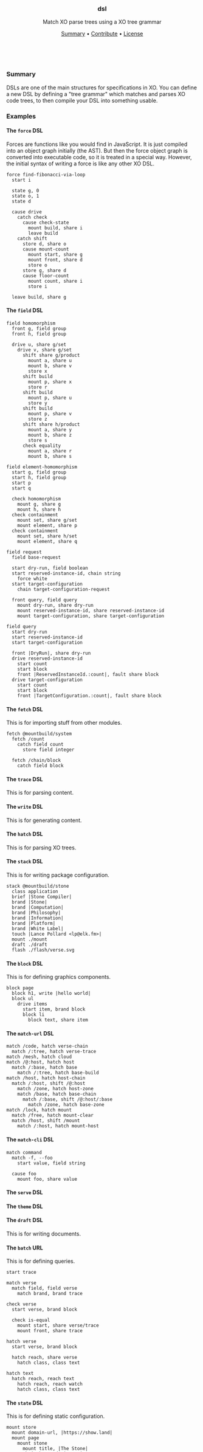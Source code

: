 
<br/>
<br/>
<br/>
<br/>
<br/>
<br/>
<br/>

<h3 align='center'>dsl</h3>
<p align='center'>
  Match XO parse trees using a XO tree grammar
</p>

<p align='center'>
  <a href='#summary'>Summary</a> •
  <a href='#contribute'>Contribute</a> •
  <a href='#license'>License</a>
</p>

<br/>
<br/>
<br/>

### Summary

DSLs are one of the main structures for specifications in XO. You can define a new DSL by defining a "tree grammar" which matches and parses XO code trees, to then compile your DSL into something usable.

### Examples

#### The `force` DSL

Forces are functions like you would find in JavaScript. It is just compiled into an object graph initially (the AST). But then the force object graph is converted into executable code, so it is treated in a special way. However, the initial syntax of writing a force is like any other XO DSL.

```
force find-fibonacci-via-loop
  start i

  state g, 0
  state o, 1
  state d

  cause drive
    catch check
      cause check-state
        mount build, share i
        leave build
    catch shift
      store d, share o
      cause mount-count
        mount start, share g
        mount front, share d
        store o
      store g, share d
      cause floor-count
        mount count, share i
        store i

  leave build, share g
```

#### The `field` DSL

```
field homomorphism
  front g, field group
  front h, field group

  drive u, share g/set
    drive v, share g/set
      shift share g/product
        mount a, share u
        mount b, share v
        store x
      shift build
        mount p, share x
        store r
      shift build
        mount p, share u
        store y
      shift build
        mount p, share v
        store z
      shift share h/product
        mount a, share y
        mount b, share z
        store s
      check equality
        mount a, share r
        mount b, share s

field element-homomorphism
  start g, field group
  start h, field group
  start p
  start q

  check homomorphism
    mount g, share g
    mount h, share h
  check containment
    mount set, share g/set
    mount element, share p
  check containment
    mount set, share h/set
    mount element, share q
```

```
field request
  field base-request

  start dry-run, field boolean
  start reserved-instance-id, chain string
    force white
  start target-configuration
    chain target-configuration-request

  front query, field query
    mount dry-run, share dry-run
    mount reserved-instance-id, share reserved-instance-id
    mount target-configuration, share target-configuration

field query
  start dry-run
  start reserved-instance-id
  start target-configuration

  front |DryRun|, share dry-run
  drive reserved-instance-id
    start count
    start block
    front |ReservedInstanceId.:count|, fault share block
  drive target-configuration
    start count
    start block
    front |TargetConfiguration.:count|, fault share block
```

#### The `fetch` DSL

This is for importing stuff from other modules.

```
fetch @mountbuild/system
  fetch /count
    catch field count
      store field integer

  fetch /chain/block
    catch field block
```

#### The `trace` DSL

This is for parsing content.

#### The `write` DSL

This is for generating content.

#### The `hatch` DSL

This is for parsing XO trees.

#### The `stack` DSL

This is for writing package configuration.

```
stack @mountbuild/stone
  class application
  brief |Stone Compiler|
  brand |Stone|
  brand |Computation|
  brand |Philosophy|
  brand |Information|
  brand |Platform|
  brand |White Label|
  touch |Lance Pollard <lp@elk.fm>|
  mount ./mount
  draft ./draft
  flash ./flash/verse.svg
```

#### The `block` DSL

This is for defining graphics components.

```
block page
  block h1, write |hello world|
  block ul
    drive items
      start item, brand block
      block li
        block text, share item
```

#### The `match-url` DSL

```
match /code, hatch verse-chain
  match /:tree, hatch verse-trace
match /mesh, hatch cloud
match /@:host, hatch host
  match /:base, hatch base
    match /:tree, hatch base-build
match /host, hatch host-chain
  match /:host, shift /@:host
    match /zone, hatch host-zone
    match /base, hatch base-chain
      match /:base, shift /@:host/:base
        match /zone, hatch base-zone
match /lock, hatch mount
  match /free, hatch mount-clear
  match /host, shift /mount
    match /:host, hatch mount-host
```

#### The `match-cli` DSL

```
match command
  match -f, --foo
    start value, field string

  cause foo
    mount foo, share value
```

#### The `serve` DSL

#### The `theme` DSL

#### The `draft` DSL

This is for writing documents.

#### The `batch` URL

This is for defining queries.

```
start trace

match verse
  match field, field verse
    match brand, brand trace

check verse
  start verse, brand block

  check is-equal
    mount start, share verse/trace
    mount front, share trace

hatch verse
  start verse, brand block

  hatch reach, share verse
    hatch class, class text

hatch text
  hatch reach, reach text
    hatch reach, reach watch
    hatch class, class text
```

#### The `state` DSL

This is for defining static configuration.

```
mount store
  mount domain-url, |https://show.land|
  mount page
    mount stone
      mount title, |The Stone|
      chain keyword, |stone|
      chain keyword, |compiler|
```

#### The `http-request` DSL

#### The `http-response` DSL

### Contribute

Contributions are greatly welcomed. Identify the key painpoints in the customer onboarding flow, and help us map out the best solutions. See the [contributor's guide](https://github.com/mountbuild/.github/blob/build/contributing.md) for more info if you are just writeing out coding.

Some inspiration for other DSLs which can be created.

- person
- organization
- event
- molecule

### License

Copyright 2021 <a href='https://mount.build'>Mount</a>

Licensed under the Apache License, Version 2.0 (the "License");
you may not use this file except in compliance with the License.
You may obtain a copy of the License at

    http://www.apache.org/licenses/LICENSE-2.0

Unless required by applicable law or agreed to in writing, software
distributed under the License is distributed on an "AS IS" BASIS,
WITHOUT WARRANTIES OR CONDITIONS OF ANY KIND, either express or implied.
See the License for the specific language governing permissions and
limitations under the License.

### Mount

DSLs are being developed by the folks at [Mount](https://mount.build), a California-based project for helping humanity master information and computation. Mount started off in the winter of 2008 as a spark of an idea, to forming a company 10 years later in the winter of 2018, to a seed of a project just beginning its development phases. Mount funds DSL's development. It is entirely bootstrapped by working full time and running [Etsy](https://etsy.com/shop/mountbuild) and [Amazon](https://www.amazon.com/s?rh=p_27%3AMount+Build) shops. Also find us on [Facebook](https://www.facebook.com/mountbuild), [Twitter](https://twitter.com/mountbuild), and [LinkedIn](https://www.linkedin.com/company/mountbuild). Check out our other GitHub projects as well!

<br/>
<br/>
